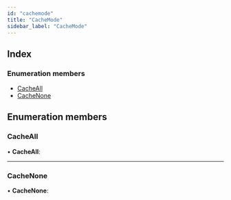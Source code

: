 ```yaml
---
id: "cachemode"
title: "CacheMode"
sidebar_label: "CacheMode"
---
```


## Index

### Enumeration members

* [CacheAll](cachemode.md#cacheall)
* [CacheNone](cachemode.md#cachenone)

## Enumeration members

###  CacheAll

• **CacheAll**:

___

###  CacheNone

• **CacheNone**:
